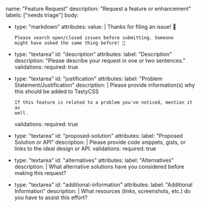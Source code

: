 name: "Feature Request"
description: "Request a feature or enhancement"
labels: ["needs triage"]
body:

- type: "markdown"
  attributes:
  value: |
  Thanks for filing an issue! 🙂

      Please search open/closed issues before submitting. Someone
      might have asked the same thing before! 🔎

- type: "textarea"
  id: "description"
  attributes:
  label: "Description"
  description: "Please describe your request in one or two sentences."
  validations:
  required: true
- type: "textarea"
  id: "justification"
  attributes:
  label: "Problem Statement/Justification"
  description: |
  Please provide information(s) why this should be added to TastyCSS

      If this feature is related to a problem you've noticed, mention it as
      well.

  validations:
  required: true

- type: "textarea"
  id: "proposed-solution"
  attributes:
  label: "Proposed Solution or API"
  description: |
  Please provide code snippets, gists, or links to the ideal
  design or API.
  validations:
  required: true
- type: "textarea"
  id: "alternatives"
  attributes:
  label: "Alternatives"
  description: |
  What alternative solutions have you considered before making this
  request?
- type: "textarea"
  id: "additional-information"
  attributes:
  label: "Additional Information"
  description: |
  What resources (links, screenshots, etc.) do you have to assist this
  effort?
